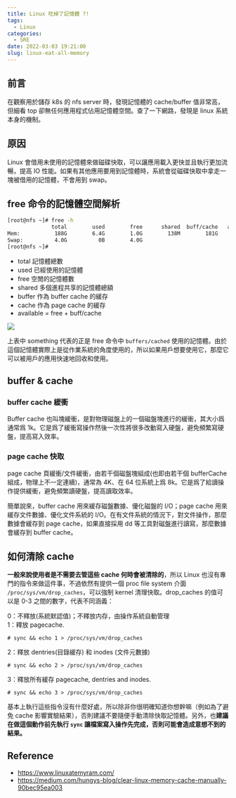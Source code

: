 ```yaml
---
title: Linux 吃掉了記憶體 ?!
tags:
  - Linux
categories:
  - SRE
date: 2022-03-03 19:21:00
slug: linux-eat-all-memory
---
```


## 前言

在觀察用於儲存 k8s 的 nfs server 時，發現記憶體的 cache/buffer 值非常高，但細看 top 卻無任何應用程式佔用記憶體空間。查了一下網路，發現是 linux 系統本身的機制。

<!--more-->

## 原因

Linux 會借用未使用的記憶體來做磁碟快取，可以讓應用載入更快並且執行更加流暢，提高 IO 性能。如果有其他應用要用到記憶體時，系統會從磁碟快取中拿走一塊被借用的記憶體，不會用到 swap。

## free 命令的記憶體空間解析

```bash
[root@nfs ~]# free -h
              total        used        free      shared  buff/cache   available
Mem:           188G        6.4G        1.0G        138M        181G        181G
Swap:          4.0G          0B        4.0G
[root@nfs ~]#
```

- total 記憶體總數
- used 已經使用的記憶體
- free 空閒的記憶體數
- shared 多個進程共享的記憶體總額
- buffer 作為 buffer cache 的緩存
- cache 作為 page cache 的緩存
- available = free + buff/cache

![](https://imgur.com/jSqUSOV.png)

上表中 something 代表的正是 free 命令中 `buffers/cached` 使用的記憶體。由於這個記憶體實際上是從作業系統的角度使用的，所以如果用戶想要使用它，那麼它可以被用戶的應用快速地回收和使用。

## buffer & cache

### buffer cache 緩衝

Buffer cache 也叫塊緩衝，是對物理磁盤上的一個磁盤塊進行的緩衝，其大小爲通常爲 1k。它是爲了緩衝寫操作然後一次性將很多改動寫入硬盤，避免頻繁寫硬盤，提高寫入效率。

### page cache 快取

page cache 頁緩衝/文件緩衝，由若干個磁盤塊組成(也即由若干個 bufferCache 組成，物理上不一定連續)，通常為 4K、在 64 位系統上爲 8k。它是爲了給讀操作提供緩衝，避免頻繁讀硬盤，提高讀取效率。

簡單說來，buffer cache 用來緩存磁盤數據、優化磁盤的 I/O；page cache 用來緩存文件數據、優化文件系統的 I/O。在有文件系統的情況下，對文件操作，那麼數據會緩存到 page cache，如果直接採用 dd 等工具對磁盤進行讀寫，那麼數據會緩存到 buffer cache。

## 如何清除 cache

**一般來說使用者是不需要去管這些 cache 何時會被清除的**，所以 Linux 也沒有專門的指令來做這件事，不過依然有提供一個 proc file system 介面 `/proc/sys/vm/drop_caches`，可以強制 kernel 清理快取。drop_caches 的值可以是 0-3 之間的數字，代表不同涵義：

0：不釋放(系統默認值)；不釋放内存，由操作系統自動管理  
1：釋放 pagecache.

```
# sync && echo 1 > /proc/sys/vm/drop_caches
```

2：釋放 dentries(目錄緩存) 和 inodes (文件元數據)

```
# sync && echo 2 > /proc/sys/vm/drop_caches
```

3：釋放所有緩存 pagecache, dentries and inodes.

```
# sync && echo 3 > /proc/sys/vm/drop_caches
```

基本上執行這些指令沒有什麼好處，所以除非你很明確知道你想幹嘛（例如為了避免 cache 影響實驗結果），否則建議不要隨便手動清除快取記憶體。另外，也**建議在做這個動作前先執行 `sync` 讓檔案寫入操作先完成，否則可能會造成意想不到的結果。**

## Reference

- https://www.linuxatemyram.com/
- https://medium.com/hungys-blog/clear-linux-memory-cache-manually-90bec95ea003
